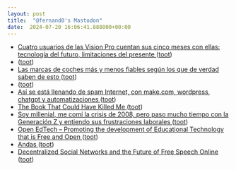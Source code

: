 ```yaml
---
layout: post
title:  "@fernand0's Mastodon"
date:  2024-07-20 16:06:41.888000+00:00
---
```

*  [Cuatro usuarios de las Vision Pro cuentan sus cinco meses con ellas: tecnología del futuro, limitaciones del presente ](https://www.xataka.com/realidad-virtual-aumentada/cuatro-usuarios-vision-pro-cuentan-sus-cinco-meses-ellas-tecnologia-futuro-limitaciones-present) ([toot](https://mastodon.social/@fernand0/112819673621007941))
*  [ ](https://mastodon.social/users/fernand0/statuses/112819542824779147/activity) ([toot](https://mastodon.social/users/fernand0/statuses/112819542824779147/activity))
*  [Las marcas de coches más y menos fiables según los que de verdad saben de esto ](https://www.motor.es/noticias/marcas-coches-fiables-2024102757.htm) ([toot](https://mastodon.social/@fernand0/112819517169620682))
*  [ ](https://mastodon.social/users/fernand0/statuses/112819327132501232/activity) ([toot](https://mastodon.social/users/fernand0/statuses/112819327132501232/activity))
*  [Así se está llenando de spam Internet, con make.com, wordpress, chatgpt y automatizaciones ](https://wwwhatsnew.com/2024/07/11/asi-se-esta-llenando-de-spam-internet-con-make-com-wordpress-chatgpt-y-automatizaciones) ([toot](https://mastodon.social/@fernand0/112819319948083532))
*  [The Book That Could Have Killed Me ](https://hackaday.com/2024/06/24/the-book-that-could-have-killed-me) ([toot](https://mastodon.social/@fernand0/112818662795705276))
*  [Soy millenial, me comí la crisis de 2008, pero paso mucho tiempo con la Generación Z y entiendo sus frustraciones laborales ](https://www.genbeta.com/a-fondo/soy-millenial-me-comi-crisis-2008-paso-mucho-tiempo-generacion-z-entiendo-sus-frustraciones-laborale) ([toot](https://mastodon.social/@fernand0/112818251037054700))
*  [Open EdTech – Promoting the development of Educational Technology that is Free and Open ](https://openedtech.global) ([toot](https://mastodon.social/@fernand0/112818175925252458))
*  [Andas ](https://www.flickr.com/photos/fernand0/53840983959) ([toot](https://mastodon.social/@fernand0/112818141019850459))
*  [Decentralized Social Networks and the Future of Free Speech Online ](https://arxiv.org/abs/2406.0693) ([toot](https://mastodon.social/@fernand0/112817786289108423))
